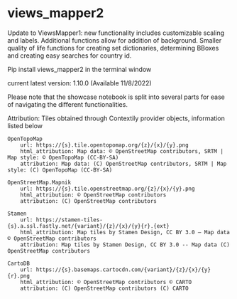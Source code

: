 # views_mapper2
Update to ViewsMapper1: new functionality includes customizable scaling and labels. Additional functions allow for addition of background. Smaller quality of life functions for creating set dictionaries, determining BBoxes and creating easy searches for country id.

Pip install views_mapper2 in the terminal window

current latest version: 1.10.0 (Available 11/8/2022)

Please note that the showcase notebook is split into several parts for ease of navigating the different functionalities.


Attribution: 
    Tiles obtained through Contextily provider objects, information listed below

    OpenTopoMap
        url: https://{s}.tile.opentopomap.org/{z}/{x}/{y}.png
        html_attribution: Map data: © OpenStreetMap contributors, SRTM | Map style: © OpenTopoMap (CC-BY-SA)
        attribution: Map data: (C) OpenStreetMap contributors, SRTM | Map style: (C) OpenTopoMap (CC-BY-SA)

    OpenStreetMap.Mapnik
        url: https://{s}.tile.openstreetmap.org/{z}/{x}/{y}.png
        html_attribution: © OpenStreetMap contributors
        attribution: (C) OpenStreetMap contributors

    Stamen
        url: https://stamen-tiles-{s}.a.ssl.fastly.net/{variant}/{z}/{x}/{y}{r}.{ext}
        html_attribution: Map tiles by Stamen Design, CC BY 3.0 — Map data © OpenStreetMap contributors
        attribution: Map tiles by Stamen Design, CC BY 3.0 -- Map data (C) OpenStreetMap contributors

    CartoDB
        url: https://{s}.basemaps.cartocdn.com/{variant}/{z}/{x}/{y}{r}.png
        html_attribution: © OpenStreetMap contributors © CARTO
        attribution: (C) OpenStreetMap contributors (C) CARTO

